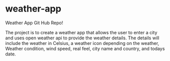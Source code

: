 # weather-app

Weather App Git Hub Repo!

The project is to create a weather app that allows the user to enter a city and uses open weather api to provide the weather details. The details will include the weather in Celsius, a weather icon depending on the weather, Weather condition, wind speed, real feel, city name and country, and todays date.
